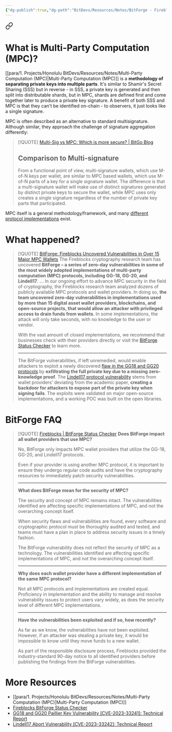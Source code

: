 ```yaml
---
{"dg-publish":true,"dg-path":"BitDevs/Resources/Notes/BitForge - Fireblocks Uncovered Vulnerabilities in Over 15 Major MPC Wallets.md","permalink":"/bit-devs/resources/notes/bit-forge-fireblocks-uncovered-vulnerabilities-in-over-15-major-mpc-wallets/","title":"BitForge - Fireblocks Uncovered Vulnerabilities in Over 15 Major MPC Wallets","tags":["bitdevs, socratic-25, bitcoin, mpc, vulnerability, hack, security"],"noteIcon":"3","created":"2023-08-20T11:18:20.690-10:00","updated":"2023-08-20T21:05:23.767-10:00"}
---
```





<div class="transclusion internal-embed is-loaded"><a class="markdown-embed-link" href="/bit-devs/resources/notes/multi-party-computation-mpc/#what-is-multi-party-computation-mpc" aria-label="Open link"><svg xmlns="http://www.w3.org/2000/svg" width="24" height="24" viewBox="0 0 24 24" fill="none" stroke="currentColor" stroke-width="2" stroke-linecap="round" stroke-linejoin="round" class="svg-icon lucide-link"><path d="M10 13a5 5 0 0 0 7.54.54l3-3a5 5 0 0 0-7.07-7.07l-1.72 1.71"></path><path d="M14 11a5 5 0 0 0-7.54-.54l-3 3a5 5 0 0 0 7.07 7.07l1.71-1.71"></path></svg></a><div class="markdown-embed">



# What is Multi-Party Computation (MPC)?

[[para/1. Projects/Honolulu BitDevs/Resources/Notes/Multi-Party Computation (MPC)\|Multi-Party Computation (MPC)]] is a **methodology of separating private keys into multiple parts**. It's similar to Shamir's Secret Sharing (SSS) but in reverse - in SSS, a private key is generated and then split into distributable shards, but in MPC, shards are defined first and come together later to produce a private key signature. A benefit of both SSS and MPC is that they can't be identified on-chain - to observers, it just looks like a single signature.

MPC is often described as an alternative to standard multisignature. Although similar, they approach the challenge of signature aggregation differently:

> [!QUOTE] [Multi-Sig vs MPC: Which is more secure? | BitGo Blog](https://blog.bitgo.com/multi-sig-vs-mpc-which-is-more-secure-699ecefc8430)
> ## Comparison to Multi-signature
> 
> From a functional point of view, multi-signature wallets, which use M-of-N keys per wallet, are similar to MPC based wallets, which use M-of-N parts of a key for a single signature wallet. The difference is that a multi-signature wallet will make use of distinct signatures generated by distinct private keys to secure the wallet, while MPC uses only creates a single signature regardless of the number of private key parts that participated.

MPC itself is a general methodology/framework, and many [different protocol implementations](https://en.wikipedia.org/wiki/Secure_multi-party_computation#Protocols) exist.


</div></div>


# What happened?

> [!QUOTE] [BitForge: Fireblocks Uncovered Vulnerabilities in Over 15 Major MPC Wallets](https://www.nobsbitcoin.com/bitforge-fireblocks-researchers-uncover-vulnerabilities-in-over-15-major-wallet-providers/)
> The Fireblocks cryptography research team has uncovered **BitForge – a series of zero-day vulnerabilities in some of the most widely adopted implementations of multi-party computation (MPC) protocols, including GG-18, GG-20, and Lindell17**.
> ...
> In our ongoing effort to advance MPC security in the field of cryptography, the Fireblocks research team analyzed dozens of publicly available MPC protocols and wallet providers. In doing so, **the team uncovered zero-day vulnerabilities in implementations used by more than 15 digital asset wallet providers, blockchains, and open-source projects, that would allow an attacker with privileged access to drain funds from wallets**. In some implementations, the attack will only take seconds, with no knowledge to the user or vendor.
> 
> With the vast amount of closed implementations, we recommend that businesses check with their providers directly or visit the [BitForge Status Checker](http://www.fireblocks.com/BitForge) to learn more.
> 
> ---
> 
> The BitForge vulnerabilities, if left unremedied, would enable attackers to exploit a newly discovered [flaw in the GG18 and GG20 protocols](https://www.fireblocks.com/blog/gg18-and-gg20-paillier-key-vulnerability-technical-report/) by **exfiltrating the full private key due to a missing zero-knowledge proof**. The [Lindell17 protocol vulnerability](https://www.fireblocks.com/blog/lindell17-abort-vulnerability-technical-report/) stems from wallet providers’ deviating from the academic paper, **creating a backdoor for attackers to expose part of the private key when signing fails**. The exploits were validated on major open-source implementations, and a working POC was built on the open libraries.

# BitForge FAQ

> [!QUOTE] [Fireblocks | BitForge Status Checker](https://www.fireblocks.com/bitforge/)
> **Does BitForge impact all wallet providers that use MPC?**
> 
> No, BitForge only impacts MPC wallet providers that utilize the GG-18, GG-20, and Lindell17 protocols. 
> 
> Even if your provider is using another MPC protocol, it is important to ensure they undergo regular code audits and have the cryptography resources to immediately patch security vulnerabilities.
> 
> ---
> 
> **What does BitForge mean for the security of MPC?**
> 
> The security and concept of MPC remains intact. The vulnerabilities identified are affecting specific implementations of MPC, and not the overarching concept itself. 
> 
> When security flaws and vulnerabilities are found, every software and cryptographic protocol must be thoroughly audited and tested, and teams must have a plan in place to address security issues in a timely fashion. 
> 
> The BitForge vulnerability does not reflect the security of MPC as a technology. The vulnerabilities identified are affecting specific implementations of MPC, and not the overarching concept itself.
> 
> ---
> 
> **Why does each wallet provider have a different implementation of the same MPC protocol?**
> 
> Not all MPC protocols and implementations are created equal. Proficiency in implementation and the ability to manage and resolve vulnerability issues to protect users vary widely, as does the security level of different MPC implementations.
> 
> ---
> 
> **Have the vulnerabilities been exploited and if so, how recently?**
> 
> As far as we know, the vulnerabilities have not been exploited. However, if an attacker was stealing a private key, it would be impossible to know until they move funds to a new wallet.
> 
> As part of the responsible disclosure process, Fireblocks provided the industry-standard 90-day notice to all identified providers before publishing the findings from the BitForge vulnerabilities.

# More Resources
- [[para/1. Projects/Honolulu BitDevs/Resources/Notes/Multi-Party Computation (MPC)\|Multi-Party Computation (MPC)]]
- [Fireblocks BitForge Status Checker](https://www.fireblocks.com/bitforge/)
- [GG18 and GG20 Paillier Key Vulnerability [CVE-2023-33241]: Technical Report](https://www.fireblocks.com/blog/gg18-and-gg20-paillier-key-vulnerability-technical-report/)
- [Lindell17 Abort Vulnerability [CVE-2023-33242]: Technical Report](https://www.fireblocks.com/blog/lindell17-abort-vulnerability-technical-report/)
